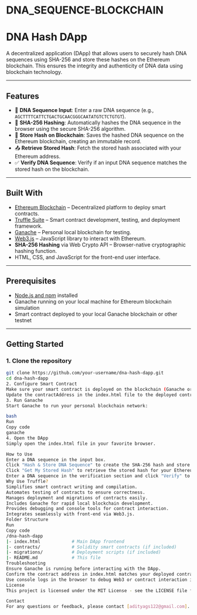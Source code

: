 # DNA_SEQUENCE-BLOCKCHAIN
# DNA Hash DApp

A decentralized application (DApp) that allows users to securely hash DNA sequences using SHA-256 and store these hashes on the Ethereum blockchain. This ensures the integrity and authenticity of DNA data using blockchain technology.

---

## Features

- 🧬 **DNA Sequence Input**: Enter a raw DNA sequence (e.g., `AGCTTTTCATTCTGACTGCAACGGGCAATATGTCTCTGTGT`).
- 🔐 **SHA-256 Hashing**: Automatically hashes the DNA sequence in the browser using the secure SHA-256 algorithm.
- 💾 **Store Hash on Blockchain**: Saves the hashed DNA sequence on the Ethereum blockchain, creating an immutable record.
- 📤 **Retrieve Stored Hash**: Fetch the stored hash associated with your Ethereum address.
- ✅ **Verify DNA Sequence**: Verify if an input DNA sequence matches the stored hash on the blockchain.

---

## Built With

- [Ethereum Blockchain](https://ethereum.org) – Decentralized platform to deploy smart contracts.
- [Truffle Suite](https://www.trufflesuite.com/) – Smart contract development, testing, and deployment framework.
- [Ganache](https://www.trufflesuite.com/ganache) – Personal local blockchain for testing.
- [Web3.js](https://web3js.readthedocs.io/) – JavaScript library to interact with Ethereum.
- **SHA-256 Hashing** via Web Crypto API – Browser-native cryptographic hashing function.
- HTML, CSS, and JavaScript for the front-end user interface.

---

## Prerequisites

- [Node.js and npm](https://nodejs.org/) installed
- Ganache running on your local machine for Ethereum blockchain simulation
- Smart contract deployed to your local Ganache blockchain or other testnet

---

## Getting Started

### 1. Clone the repository

```bash
git clone https://github.com/your-username/dna-hash-dapp.git
cd dna-hash-dapp
2. Configure Smart Contract
Make sure your smart contract is deployed on the blockchain (Ganache or testnet).
Update the contractAddress in the index.html file to the deployed contract’s address.
3. Run Ganache
Start Ganache to run your personal blockchain network:

bash
Run
Copy code
ganache
4. Open the DApp
Simply open the index.html file in your favorite browser.

How to Use
Enter a DNA sequence in the input box.
Click "Hash & Store DNA Sequence" to create the SHA-256 hash and store it on the blockchain.
Click "Get My Stored Hash" to retrieve the stored hash for your Ethereum account.
Enter a DNA sequence in the verification section and click "Verify" to check if it matches the stored hash.
Why Use Truffle?
Simplifies smart contract writing and compilation.
Automates testing of contracts to ensure correctness.
Manages deployment and migrations of contracts easily.
Includes Ganache for rapid local blockchain development.
Provides debugging and console tools for contract interaction.
Integrates seamlessly with front-end via Web3.js.
Folder Structure
Run
Copy code
/dna-hash-dapp
|- index.html            # Main DApp frontend
|- contracts/            # Solidity smart contracts (if included)
|- migrations/           # Deployment scripts (if included)
|- README.md             # This file
Troubleshooting
Ensure Ganache is running before interacting with the DApp.
Confirm the contract address in index.html matches your deployed contract.
Use console logs in the browser to debug Web3 or contract interaction issues.
License
This project is licensed under the MIT License - see the LICENSE file for details.

Contact
For any questions or feedback, please contact [adityags122@gmail.com].
